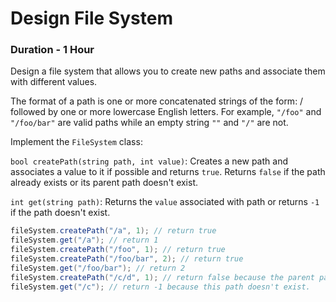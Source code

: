 # Design File System
### Duration - 1 Hour

Design a file system that allows you to create new paths and associate them with different values.

The format of a path is one or more concatenated strings of the form: / followed by one or more lowercase English letters. For example, `"/foo"` and `"/foo/bar"` are valid paths while an empty string `""` and `"/"` are not.

Implement the `FileSystem` class:

`bool createPath(string path, int value)`: Creates a new path and associates a value to it if possible and returns `true`. Returns `false` if the path already exists or its parent path doesn't exist.

`int get(string path)`: Returns the `value` associated with path or returns `-1` if the path doesn't exist.

```java
fileSystem.createPath("/a", 1); // return true
fileSystem.get("/a"); // return 1
fileSystem.createPath("/foo", 1); // return true
fileSystem.createPath("/foo/bar", 2); // return true
fileSystem.get("/foo/bar"); // return 2
fileSystem.createPath("/c/d", 1); // return false because the parent path "/c" doesn't exist.
fileSystem.get("/c"); // return -1 because this path doesn't exist.
```